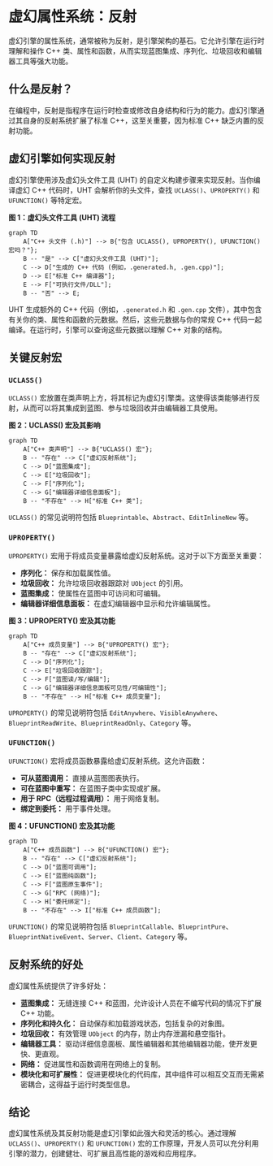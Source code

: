 # 虚幻属性系统：反射

虚幻引擎的属性系统，通常被称为反射，是引擎架构的基石。它允许引擎在运行时理解和操作 C++ 类、属性和函数，从而实现蓝图集成、序列化、垃圾回收和编辑器工具等强大功能。

## 什么是反射？

在编程中，反射是指程序在运行时检查或修改自身结构和行为的能力。虚幻引擎通过其自身的反射系统扩展了标准 C++，这至关重要，因为标准 C++ 缺乏内置的反射功能。

## 虚幻引擎如何实现反射

虚幻引擎使用涉及虚幻头文件工具 (UHT) 的自定义构建步骤来实现反射。当你编译虚幻 C++ 代码时，UHT 会解析你的头文件，查找 `UCLASS()`、`UPROPERTY()` 和 `UFUNCTION()` 等特定宏。

**图 1：虚幻头文件工具 (UHT) 流程**

```mermaid
graph TD
    A["C++ 头文件 (.h)"] --> B{"包含 UCLASS(), UPROPERTY(), UFUNCTION() 宏吗？"};
    B -- "是" --> C["虚幻头文件工具 (UHT)"];
    C --> D["生成的 C++ 代码 (例如，.generated.h, .gen.cpp)"];
    D --> E["标准 C++ 编译器"];
    E --> F["可执行文件/DLL"];
    B -- "否" --> E;
```

UHT 生成额外的 C++ 代码（例如，`.generated.h` 和 `.gen.cpp` 文件），其中包含有关你的类、属性和函数的元数据。然后，这些元数据与你的常规 C++ 代码一起编译。在运行时，引擎可以查询这些元数据以理解 C++ 对象的结构。

## 关键反射宏

### `UCLASS()`

`UCLASS()` 宏放置在类声明上方，将其标记为虚幻引擎类。这使得该类能够进行反射，从而可以将其集成到蓝图、参与垃圾回收并由编辑器工具使用。

**图 2：UCLASS() 宏及其影响**

```mermaid
graph TD
    A["C++ 类声明"] --> B{"UCLASS() 宏"};
    B -- "存在" --> C["虚幻反射系统"];
    C --> D["蓝图集成"];
    C --> E["垃圾回收"];
    C --> F["序列化"];
    C --> G["编辑器详细信息面板"];
    B -- "不存在" --> H["标准 C++ 类"];
```

`UCLASS()` 的常见说明符包括 `Blueprintable`、`Abstract`、`EditInlineNew` 等。

### `UPROPERTY()`

`UPROPERTY()` 宏用于将成员变量暴露给虚幻反射系统。这对于以下方面至关重要：

*   **序列化：** 保存和加载属性值。
*   **垃圾回收：** 允许垃圾回收器跟踪对 `UObject` 的引用。
*   **蓝图集成：** 使属性在蓝图中可访问和可编辑。
*   **编辑器详细信息面板：** 在虚幻编辑器中显示和允许编辑属性。

**图 3：UPROPERTY() 宏及其功能**

```mermaid
graph TD
    A["C++ 成员变量"] --> B{"UPROPERTY() 宏"};
    B -- "存在" --> C["虚幻反射系统"];
    C --> D["序列化"];
    C --> E["垃圾回收跟踪"];
    C --> F["蓝图读/写/编辑"];
    C --> G["编辑器详细信息面板可见性/可编辑性"];
    B -- "不存在" --> H["标准 C++ 成员变量"];
```

`UPROPERTY()` 的常见说明符包括 `EditAnywhere`、`VisibleAnywhere`、`BlueprintReadWrite`、`BlueprintReadOnly`、`Category` 等。

### `UFUNCTION()`

`UFUNCTION()` 宏将成员函数暴露给虚幻反射系统。这允许函数：

*   **可从蓝图调用：** 直接从蓝图图表执行。
*   **可在蓝图中重写：** 在蓝图子类中实现或扩展。
*   **用于 RPC（远程过程调用）：** 用于网络复制。
*   **绑定到委托：** 用于事件处理。

**图 4：UFUNCTION() 宏及其功能**

```mermaid
graph TD
    A["C++ 成员函数"] --> B{"UFUNCTION() 宏"};
    B -- "存在" --> C["虚幻反射系统"];
    C --> D["蓝图可调用"];
    C --> E["蓝图纯函数"];
    C --> F["蓝图原生事件"];
    C --> G["RPC (网络)"];
    C --> H["委托绑定"];
    B -- "不存在" --> I["标准 C++ 成员函数"];
```

`UFUNCTION()` 的常见说明符包括 `BlueprintCallable`、`BlueprintPure`、`BlueprintNativeEvent`、`Server`、`Client`、`Category` 等。

## 反射系统的好处

虚幻属性系统提供了许多好处：

*   **蓝图集成：** 无缝连接 C++ 和蓝图，允许设计人员在不编写代码的情况下扩展 C++ 功能。
*   **序列化和持久化：** 自动保存和加载游戏状态，包括复杂的对象图。
*   **垃圾回收：** 有效管理 `UObject` 的内存，防止内存泄漏和悬空指针。
*   **编辑器工具：** 驱动详细信息面板、属性编辑器和其他编辑器功能，使开发更快、更直观。
*   **网络：** 促进属性和函数调用在网络上的复制。
*   **模块化和可扩展性：** 促进更模块化的代码库，其中组件可以相互交互而无需紧密耦合，这得益于运行时类型信息。

## 结论

虚幻属性系统及其反射功能是虚幻引擎如此强大和灵活的核心。通过理解 `UCLASS()`、`UPROPERTY()` 和 `UFUNCTION()` 宏的工作原理，开发人员可以充分利用引擎的潜力，创建健壮、可扩展且高性能的游戏和应用程序。